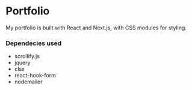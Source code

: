 # Portfolio
My portfolio is built with React and Next.js, with CSS modules for styling.

### Dependecies used
- scrollify.js
- jquery
- clsx
- react-hook-form
- nodemailer
